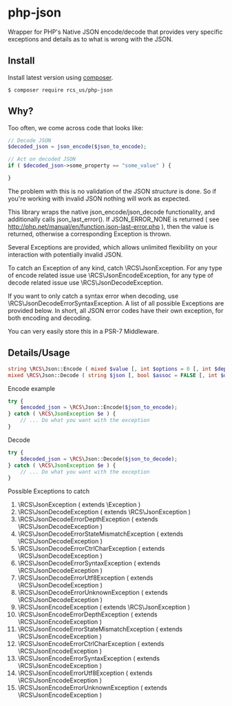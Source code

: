 # php-json
Wrapper for PHP's Native JSON encode/decode that provides very specific exceptions and details as to what is wrong with the JSON.

## Install

Install latest version using [composer](https://getcomposer.org/).

```
$ composer require rcs_us/php-json
```

## Why?

Too often, we come across code that looks like:

```php
// Decode JSON
$decoded_json = json_encode($json_to_encode);

// Act on decoded JSON
if ( $decoded_json->some_property == "some_value" ) {

}
```

The problem with this is no validation of the JSON *structure* is done. So if you're working with invalid JSON nothing will work as expected.

This library wraps the native json_encode/json_decode functionality, and additionally calls json_last_error(). If JSON_ERROR_NONE is returned ( see http://php.net/manual/en/function.json-last-error.php ), then the value is returned, otherwise a corresponding Exception is thrown.

Several Exceptions are provided, which allows unlimited flexibility on your interaction with potentially invalid JSON.

To catch an Exception of any kind, catch \RCS\JsonException. For any type of encode related issue use \RCS\JsonEncodeException, for any type of decode related issue use \RCS\JsonDecodeException. 

If you want to only catch a syntax error when decoding, use \RCS\JsonDecodeErrorSyntaxException. A list of all possible Exceptions are provided below. In short, all JSON error codes have their own exception, for both encoding and decoding.

You can very easily store this in a PSR-7 Middleware.


## Details/Usage

```php
string \RCS\Json::Encode ( mixed $value [, int $options = 0 [, int $depth = 512 ]] )
mixed \RCS\Json::Decode ( string $json [, bool $assoc = FALSE [, int $depth = 512 [, int $options = 0 ]]] )
```

Encode example

```php
try {
    $encoded_json = \RCS\Json::Encode($json_to_encode);
} catch ( \RCS\JsonException $e ) {
    // ... Do what you want with the exception
}
```

Decode

```php
try {
    $decoded_json = \RCS\Json::Decode($json_to_decode);
} catch ( \RCS\JsonException $e ) {
    // ... Do what you want with the exception
}

```

Possible Exceptions to catch

1. \RCS\JsonException ( extends \Exception )
2. \RCS\JsonDecodeException ( extends \RCS\JsonException )
3. \RCS\JsonDecodeErrorDepthException ( extends \RCS\JsonDecodeException )
4. \RCS\JsonDecodeErrorStateMismatchException ( extends \RCS\JsonDecodeException )
5. \RCS\JsonDecodeErrorCtrlCharException ( extends \RCS\JsonDecodeException )
6. \RCS\JsonDecodeErrorSyntaxException ( extends \RCS\JsonDecodeException )
7. \RCS\JsonDecodeErrorUtf8Exception ( extends \RCS\JsonDecodeException )
8. \RCS\JsonDecodeErrorUnknownException ( extends \RCS\JsonDecodeException )
9. \RCS\JsonEncodeException ( extends \RCS\JsonException )
10. \RCS\JsonEncodeErrorDepthException ( extends \RCS\JsonEncodeException )
11. \RCS\JsonEncodeErrorStateMismatchException ( extends \RCS\JsonEncodeException )
12. \RCS\JsonEncodeErrorCtrlCharException ( extends \RCS\JsonEncodeException )
13. \RCS\JsonEncodeErrorSyntaxException ( extends \RCS\JsonEncodeException )
14. \RCS\JsonEncodeErrorUtf8Exception ( extends \RCS\JsonEncodeException )
15. \RCS\JsonEncodeErrorUnknownException ( extends \RCS\JsonEncodeException )

